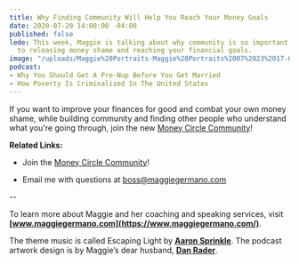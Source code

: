 ```yaml
---
title: Why Finding Community Will Help You Reach Your Money Goals
date: 2020-07-20 14:00:00 -04:00
published: false
lede: This week, Maggie is talking about why community is so important when it comes
  to releasing money shame and reaching your financial goals.
image: "/uploads/Maggie%20Portraits-Maggie%20Portraits%2007%2023%2017-0018.jpg"
podcast:
- Why You Should Get A Pre-Nup Before You Get Married
- How Poverty Is Criminalized In The United States
---
```


If you want to improve your finances for good and combat your own money shame, while building community and finding other people who understand what you're going through, join the new [Money Circle Community](https://www.maggiegermano.com/moneycircle/)!

**Related Links:**

* Join the [Money Circle Community](https://www.maggiegermano.com/moneycircle/)!

* Email me with questions at [boss@maggiegermano.com](mailto:boss@maggiegermano.com)

--

To learn more about Maggie and her coaching and speaking services, visit **[www.maggiegermano.com](https://www.maggiegermano.com/)**.

The theme music is called Escaping Light by **[Aaron Sprinkle](http://aaronsprinklemusic.com/)**. The podcast artwork design is by Maggie’s dear husband, **[Dan Rader](https://danrdesign.com/)**.
